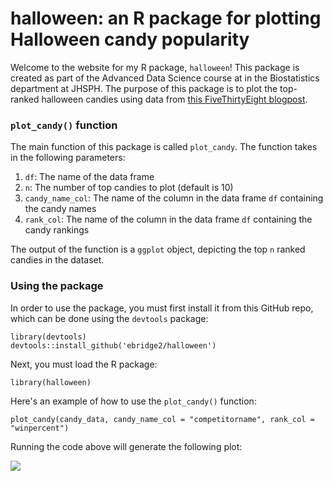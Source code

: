 # halloween: an R package for plotting Halloween candy popularity

Welcome to the website for my R package, `halloween`!  This package is created as part of the Advanced Data Science course at in the Biostatistics department at JHSPH.  The purpose of this package is to plot the top-ranked halloween candies using data from [this FiveThirtyEight blogpost](https://fivethirtyeight.com/features/the-ultimate-halloween-candy-power-ranking/).

### `plot_candy()` function
The main function of this package is called `plot_candy`.  The function takes in the following parameters:

1) `df`: The name of the data frame
2) `n`: The number of top candies to plot (default is 10)
3) `candy_name_col`: The name of the column in the data frame `df` containing the candy names
4) `rank_col`: The name of the column in the data frame `df` containing the candy rankings

The output of the function is a `ggplot` object, depicting the top `n` ranked candies in the dataset.

### Using the package
In order to use the package, you must first install it from this GitHub repo, which can be done using the `devtools` package:

```
library(devtools)
devtools::install_github('ebridge2/halloween')
```
Next, you must load the R package:

```
library(halloween)
```

Here's an example of how to use the `plot_candy()` function:

```
plot_candy(candy_data, candy_name_col = "competitorname", rank_col = "winpercent")
```

Running the code above will generate the following plot:

![](https://raw.githubusercontent.com/benjamin-ackerman/R_products_tutorial/master/figures/candy_plot.png)

